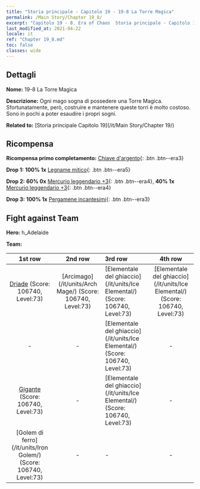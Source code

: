 ```yaml
---
title: "Storia principale - Capitolo 19 - 19-8 La Torre Magica"
permalink: /Main Story/Chapter 19_8/
excerpt: "Capitolo 19 - 8. Era of Chaos  Storia principale - Capitolo 19_8. 19-8 La Torre Magica"
last_modified_at: 2021-04-22
locale: it
ref: "Chapter 19_8.md"
toc: false
classes: wide
---
```


## Dettagli

 **Nome:** 19-8 La Torre Magica

 **Descrizione:** Ogni mago sogna di possedere una Torre Magica. Sfortunatamente, però, costruire e mantenere queste torri è molto costoso. Sono in pochi a poter esaudire i propri sogni.

 **Related to:** [Storia principale Capitolo 19](/it/Main Story/Chapter 19/)

## Ricompensa

 **Ricompensa primo completamento:** [Chiave d'argento](/ItemsIT/con_693/){: .btn .btn--era3}

 **Drop 1:** **100% 1x** [Legname mitico](/ItemsIT/mat_62/){: .btn .btn--era5}

 **Drop 2:** **60% 0x** [Mercurio leggendario +3](/ItemsIT/mat_56/){: .btn .btn--era4}, **40% 1x** [Mercurio leggendario +3](/ItemsIT/mat_56/){: .btn .btn--era4}

 **Drop 3:** **100% 1x** [Pergamene incantesimi](/ItemsIT/con_694/){: .btn .btn--era3}


## Fight against Team
 **Hero:** h_Adelaide

 **Team:**


  | 1st row | 2nd row | 3rd row | 4th row |
  |:----:|:----:|:----|:----:|
  | [Driade](/it/units/Sprite/) (Score: 106740, Level:73)  | [Arcimago](/it/units/Arch Mage/) (Score: 106740, Level:73)  | [Elementale del ghiaccio](/it/units/Ice Elemental/) (Score: 106740, Level:73)  | [Elementale del ghiaccio](/it/units/Ice Elemental/) (Score: 106740, Level:73)  |
  | - | - | [Elementale del ghiaccio](/it/units/Ice Elemental/) (Score: 106740, Level:73)  | - |
  | [Gigante](/it/units/Giant/) (Score: 106740, Level:73)  | - | [Elementale del ghiaccio](/it/units/Ice Elemental/) (Score: 106740, Level:73)  | - |
  | [Golem di ferro](/it/units/Iron Golem/) (Score: 106740, Level:73)  | - | - | - |


